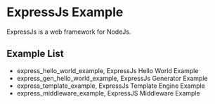 # ExpressJs Example
ExpressJs is a web framework for NodeJs.

## Example List
* express_hello_world_example, ExpressJs Hello World Example
* express_gen_hello_world_example, ExpressJs Generator Example
* express_template_example, ExpressJs Template Engine Example
* express_middleware_example, ExpressJS Middleware Example
